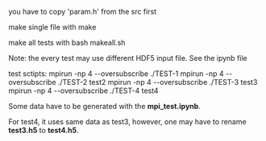 you have to copy 'param.h' from the src first


make single file with 
	make

make all tests with
	bash makeall.sh

Note: the every test may use different HDF5 input file. See the ipynb file

test sctipts:
	mpirun -np 4 --oversubscribe ./TEST-1 
	mpirun -np 4 --oversubscribe ./TEST-2 test2
	mpirun -np 4 --oversubscribe ./TEST-3 test3
	mpirun -np 4 --oversubscribe ./TEST-4 test4

Some data have to be generated with the **mpi_test.ipynb**. 

For test4, it uses same data as test3, however, one may have to rename **test3.h5** to **test4.h5**.
